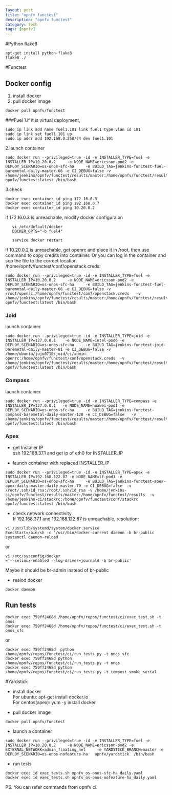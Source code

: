 ```yaml
---
layout: post
title: "opnfv functest"
description: "opnfv functest"
category: tech
tags: [opnfv]
---
```


#Python flake8 
```bash:
apt-get install python-flake8
flake8 ./ 
```

#Functest

## Docker config 

1. install docker
2. pull docker image

```bash:
docker pull opnfv/functest
```

###Fuel
1.if it is virtual deployment, 

```bash:
sudo ip link add name fuel1.101 link fuel1 type vlan id 101
sudo ip link set fuel1.101 up
sudo ip addr add 192.168.0.250/24 dev fuel1.101
```

2.launch container

```bash:
sudo docker run --privileged=true -id -e INSTALLER_TYPE=fuel -e INSTALLER_IP=10.20.0.2     -e NODE_NAME=ericsson-pod2 -e DEPLOY_SCENARIO=os-onos-sfc-ha     -e BUILD_TAG=jenkins-functest-fuel-baremetal-daily-master-66 -e CI_DEBUG=false -v /home/jenkins/opnfv/functest/results/master:/home/opnfv/functest/results   opnfv/functest:latest /bin/bash
```

3.check

```bash:
docker exec container_id ping 172.16.0.3
docker exec container_id ping 192.168.0.7
docker exec contailer_id ping 10.20.0.2
```   
   if 172.16.0.3 is unreachable, modify docker configuraion
   
```bash:
   vi /etc/default/docker
   DOCKER_OPTS="-b fuel4"
   
   service docker restart
```

  if 10.20.0.2 is unreachable, get openrc and place it in /root, then use command to copy credits into container.
  Or you can log in the container and scp the file to the correct location /home/opnfv/functest/conf/openstack.creds:
  
```bash:
sudo docker run --privileged=true -id -e INSTALLER_TYPE=fuel -e INSTALLER_IP=10.20.0.2     -e NODE_NAME=ericsson-pod2 -e DEPLOY_SCENARIO=os-onos-sfc-ha     -e BUILD_TAG=jenkins-functest-fuel-baremetal-daily-master-66 -e CI_DEBUG=false -v /root/openrc:/home/opnfv/functest/conf/openstack.creds   -v /home/jenkins/opnfv/functest/results/master:/home/opnfv/functest/results   opnfv/functest:latest /bin/bash
```

### Joid

launch container

```bash:
sudo docker run --privileged=true -id -e INSTALLER_TYPE=joid -e INSTALLER_IP=127.0.0.1    -e NODE_NAME=intel-pod6 -e DEPLOY_SCENARIO=os-onos-sfc-ha     -e BUILD_TAG=jenkins-functest-joid-baremetal-daily-master-81 -e CI_DEBUG=false -v /home/ubuntu/juju0710/joid/ci/admin-openrc:/home/opnfv/functest/conf/openstack.creds  -v /home/jenkins/opnfv/functest/results/master:/home/opnfv/functest/results   opnfv/functest:latest /bin/bash
```

### Compass
launch container

```bash:
sudo docker run --privileged=true -id -e INSTALLER_TYPE=compass -e INSTALLER_IP=127.0.0.1   -e NODE_NAME=huawei-pod1 -e DEPLOY_SCENARIO=os-onos-sfc-ha     -e BUILD_TAG=jenkins-functest-compass-baremetal-daily-master-120 -e CI_DEBUG=false   -v /home/jenkins/opnfv/functest/results/master:/home/opnfv/functest/results   opnfv/functest:latest /bin/bash
```

### Apex

* get Installer IP  
ssh 192.168.37.1 and get ip of eth0 for INSTALLER_IP

* launch container with replaced INSTALLER_IP

```bash:
sudo docker run --privileged=true -id -e INSTALLER_TYPE=apex -e INSTALLER_IP=192.168.122.87 -e NODE_NAME=lf-pod1 -e DEPLOY_SCENARIO=os-onos-sfc-ha     -e BUILD_TAG=jenkins-functest-apex-apex-daily-master-daily-master-70 -e CI_DEBUG=false  -v /root/.ssh/id_rsa:/root/.ssh/id_rsa -v /home/jenkins-ci/opnfv/functest/results/master:/home/opnfv/functest/results  -v /home/jenkins-ci/stackrc:/home/opnfv/functest/conf/stackrc opnfv/functest:latest /bin/bash
```
* check network connectivity  
If 192.168.37.1 and 192.168.122.87 is unreachable, resolution:

```bash:
vi /usr/lib/systemd/system/docker.service
ExecStart=/bin/sh -c '/usr/bin/docker-current daemon -b br-public
systemctl daemon-reload
```
or 

```bash:
vi /etc/sysconfig/docker
='--selinux-enabled --log-driver=journald -b br-public'
```
Maybe it should be br-admin instead of br-public

* realod docker 
```bash:
docker daemon
```

## Run tests

```bash:
docker exec 759ff2468d /home/opnfv/repos/functest/ci/exec_test.sh -t onos
docker exec 759ff2468d /home/opnfv/repos/functest/ci/exec_test.sh -t onos_sfc
```
or 

```bash:
docker exec 759ff2468d  python /home/opnfv/repos/functest/ci/run_tests.py -t onos_sfc
docker exec 759ff2468d python /home/opnfv/repos/functest/ci/run_tests.py -t onos
docker exec 759ff2468d python /home/opnfv/repos/functest/ci/run_tests.py -t tempest_smoke_serial
```

#Yardstick


+ install docker  
For ubuntu: apt-get install docker.io  
For centos(apex): yum -y install docker  

+ pull docker image

```bash:
docker pull opnfv/functest
```

+ launch a container

```bash:
sudo docker run --privileged=true -id -e INSTALLER_TYPE=fuel -e INSTALLER_IP=10.20.0.2     -e NODE_NAME=ericsson-pod2 -e EXTERNAL_NETWORK=admin_floating_net     -e YARDSTICK_BRANCH=master -e DEPLOY_SCENARIO=os-onos-nofeature-ha   opnfv/yardstick  /bin/bash
```

+ run tests

```bash:
docker exec id exec_tests.sh opnfv_os-onos-sfc-ha_daily.yaml
docker exec id exec_tests.sh opnfv_os-onos-nofeature-ha_daily.yaml
```

PS. You can refer commands from opnfv ci.


